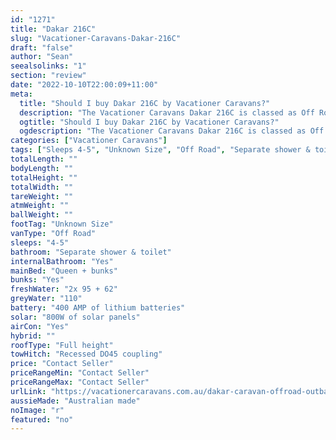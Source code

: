 ```yaml
---
id: "1271"
title: "Dakar 216C"
slug: "Vacationer-Caravans-Dakar-216C"
draft: "false"
author: "Sean"
seealsolinks: "1"
section: "review"
date: "2022-10-10T22:00:09+11:00"
meta:
  title: "Should I buy Dakar 216C by Vacationer Caravans?"
  description: "The Vacationer Caravans Dakar 216C is classed as Off Road, and sleeps 4-5 people. It is Australian made and comes in at Unknown Size. It generally has Separate shower & toilet."
  ogtitle: "Should I buy Dakar 216C by Vacationer Caravans?"
  ogdescription: "The Vacationer Caravans Dakar 216C is classed as Off Road, and sleeps 4-5 people. It is Australian made and comes in at Unknown Size. It generally has Separate shower & toilet."
categories: ["Vacationer Caravans"]
tags: ["Sleeps 4-5", "Unknown Size", "Off Road", "Separate shower & toilet", "Full height", "Price Unknown", "Australian made"]
totalLength: ""
bodyLength: ""
totalHeight: ""
totalWidth: ""
tareWeight: ""
atmWeight: ""
ballWeight: ""
footTag: "Unknown Size"
vanType: "Off Road"
sleeps: "4-5"
bathroom: "Separate shower & toilet"
internalBathroom: "Yes"
mainBed: "Queen + bunks"
bunks: "Yes"
freshWater: "2x 95 + 62"
greyWater: "110"
battery: "400 AMP of lithium batteries"
solar: "800W of solar panels"
airCon: "Yes"
hybrid: ""
roofType: "Full height"
towHitch: "Recessed DO45 coupling"
price: "Contact Seller"
priceRangeMin: "Contact Seller"
priceRangeMax: "Contact Seller"
urlLink: "https://vacationercaravans.com.au/dakar-caravan-offroad-outback/"
aussieMade: "Australian made"
noImage: "r"
featured: "no"
---
```

